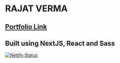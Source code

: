 # RAJAT VERMA

## [Portfolio Link](https://rajat-verma.in/)

## Built using NextJS, React and Sass


[![Netlify Status](https://api.netlify.com/api/v1/badges/7b117215-9377-4a7c-ae3a-c084864cc450/deploy-status)](https://app.netlify.com/sites/rajat-verma/deploys)
